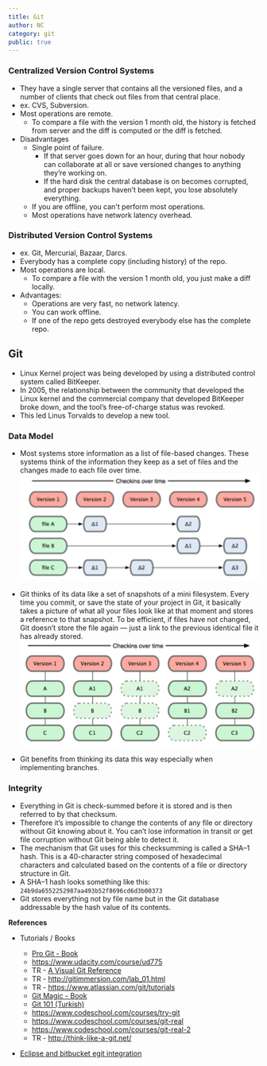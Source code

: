 ```yaml
---
title: Git
author: NC
category: git
public: true
---
```



### Centralized Version Control Systems
- They have a single server that contains all the versioned files, and a number of clients that check out files from that central place.
- ex. CVS, Subversion.
- Most operations are remote.
	- To compare a file with the version 1 month old, the history is fetched from server and the diff is computed or the diff is fetched.
- Disadvantages
	- Single point of failure.
		- If that server goes down for an hour, during that hour nobody can collaborate at all or save versioned changes to anything they’re working on.
		- If the hard disk the central database is on becomes corrupted, and proper backups haven’t been kept, you lose absolutely everything.
	- If you are offline, you can't perform most operations.
	- Most operations have network latency overhead.

### Distributed Version Control Systems

- ex. Git, Mercurial, Bazaar, Darcs.
- Everybody has a complete copy (including history) of the repo.
- Most operations are local.
	- To compare a file with the version 1 month old, you just make a diff locally.
- Advantages:
	- Operations are very fast, no network latency.
	- You can work offline.
	- If one of the repo gets destroyed everybody else has the complete repo.


## Git

- Linux Kernel project was being developed by using a distributed control system called BitKeeper.
- In 2005, the relationship between the community that developed the Linux kernel and the commercial company that developed BitKeeper broke down, and the tool’s free-of-charge status was revoked.
- This led Linus Torvalds to develop a new tool.


### Data Model

- Most systems store information as a list of file-based changes. These systems think of the information they keep as a set of files and the changes made to each file over time.
![](/img/vcs_data_model.png)

- Git thinks of its data like a set of snapshots of a mini filesystem. Every time you commit, or save the state of your project in Git, it basically takes a picture of what all your files look like at that moment and stores a reference to that snapshot. To be efficient, if files have not changed, Git doesn’t store the file again — just a link to the previous identical file it has already stored.
![](/img/git_data_model.png)

- Git benefits from thinking its data this way especially when implementing branches.



### Integrity

- Everything in Git is check-summed before it is stored and is then referred to by that checksum.
- Therefore it’s impossible to change the contents of any file or directory without Git knowing about it. You can’t lose information in transit or get file corruption without Git being able to detect it.
- The mechanism that Git uses for this checksumming is called a SHA–1 hash. This is a 40-character string composed of hexadecimal characters and calculated based on the contents of a file or directory structure in Git.
- A SHA–1 hash looks something like this: `24b9da6552252987aa493b52f8696cd6d3b00373`
- Git stores everything not by file name but in the Git database addressable by the hash value of its contents.


**References**

- Tutorials / Books
	- [Pro Git - Book](http://git-scm.com/book)
	- <https://www.udacity.com/course/ud775>
	- TR - [A Visual Git Reference](http://marklodato.github.io/visual-git-guide/index-en.html)
	- TR - <http://gitimmersion.com/lab_01.html>
	- TR - <https://www.atlassian.com/git/tutorials>
	- [Git Magic - Book](http://www-cs-students.stanford.edu/~blynn/gitmagic/)
	- [Git 101 (Turkish)](http://aliozgur.gitbooks.io/git101/)
	- <https://www.codeschool.com/courses/try-git>
	- <https://www.codeschool.com/courses/git-real>
	- <https://www.codeschool.com/courses/git-real-2>
	- TR - <http://think-like-a-git.net/>

- [Eclipse and bitbucket egit integration](http://wangpidong.blogspot.com.tr/2012/05/how-to-use-bitbucket-with-egit-in.html)
